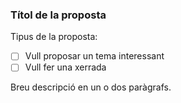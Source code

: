 ### Títol de la proposta

Tipus de la proposta:
- [ ] Vull proposar un tema interessant
- [ ] Vull fer una xerrada

Breu descripció en un o dos paràgrafs.
